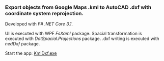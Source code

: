 ### Export objects from Google Maps .kml to AutoCAD .dxf with coordinate system reprojection.

Developed with *F# .NET Core 3.1*. 

UI is executed with WPF *FsXaml* package. 
Spacial transformation is executed with *DotSpacial.Projections* package. 
.dxf writing is executed with *nedDxf* package. 

Start the app: 
[KmlDxf.exe](/bin/Debug/netcoreapp3.1/KmlDxf.exe)